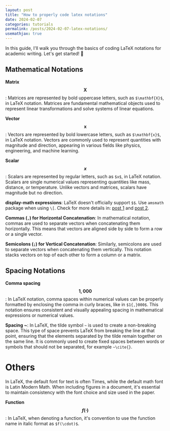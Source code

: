 ```yaml
---
layout: post
title: "How to properly code latex notations"
date: 2024-02-07
categories: tutorials
permalink: /posts/2024-02-07-latex-notations/
usemathjax: true
---
```


In this guide, I'll walk you through the basics of coding LaTeX notations for academic writing. Let's get started! 🎉

<!-- # Proper latex notations -->
 <!-- -- continuous updating -->

## Mathematical Notations

**Matrix $$\mathbf{X}$$**: Matrices are represented by bold uppercase letters, such as `$\mathbf{X}$`, in LaTeX notation. Matrices are fundamental mathematical objects used to represent linear transformations and solve systems of linear equations.

**Vector $$\mathbf{x}$$**: Vectors are represented by bold lowercase letters, such as `$\mathbf{x}$`, in LaTeX notation. Vectors are commonly used to represent quantities with magnitude and direction, appearing in various fields like physics, engineering, and machine learning.

**Scalar $$x$$**: Scalars are represented by regular letters, such as `$x$`, in LaTeX notation. Scalars are single numerical values representing quantities like mass, distance, or temperature. Unlike vectors and matrices, scalars have magnitude but no direction.

**display-math expressions**: LaTeX doesn't officially support `$$`. Use `amsmath` package when using `\[`. Check for more details in: [post 1](https://tex.stackexchange.com/questions/503/why-is-preferable-to) and [post 2](https://tex.stackexchange.com/questions/40492/what-are-the-differences-between-align-equation-and-displaymath).

**Commas (`,`) for Horizontal Concatenation**: In mathematical notation, commas are used to separate vectors when concatenating them horizontally. This means that vectors are aligned side by side to form a row or a single vector. 

<!-- - - In latex: ```$\mathbf{X}=\left[\mathbf{x}_{t-L}, \mathbf{x}_{t-L+1}, \dots, \mathbf{x}_t \mid \mathbf{x}_i\!\in\! \mathbb{R}^{m \times 1} \right]$```  -->

**Semicolons (`;`) for Vertical Concatenation**: Similarly, semicolons are used to separate vectors when concatenating them vertically. This notation stacks vectors on top of each other to form a column or a matrix.

<!-- - - In latex: ```$\mathbf{X}=\left[\mathbf{x}_{t-L}; \mathbf{x}_{t-L+1}; \dots; \mathbf{x}_t \mid \mathbf{x}_i\!\in\! \mathbb{R}^{1 \times m} \right]$```  -->

## Spacing Notations

**Comma spacing $$1{,}000$$**: In LaTeX notation, comma spaces within numerical values can be properly formatted by enclosing the comma in curly braces, like in `$1{,}000$`. This notation ensures consistent and visually appealing spacing in mathematical expressions or numerical values.

**Spacing \~**: In LaTeX, the tilde symbol `~` is used to create a non-breaking space. This type of space prevents LaTeX from breaking the line at that point, ensuring that the elements separated by the tilde remain together on the same line. It is commonly used to create fixed spaces between words or symbols that should not be separated, for example `~\cite{}`.

# Others

In LaTeX, the default font for text is often Times, while the default math font is Latin Modern Math. When including figures in a document, it's essential to maintain consistency with the font choice and size used in the paper.

**Function $$f(\cdot)$$**: In LaTeX, when denoting a function, it's convention to use the function name in italic format as `$f(\cdot)$`.